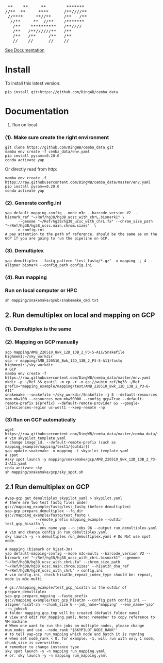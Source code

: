 [](http://www.network-science.de/ascii/)
<pre>
 **    **     **        *******
//**  **     ****      /**////**
 //****     **//**     /**   /**
  //**     **  //**    /*******
   /**    **********   /**////
   /**   /**//////**   /**
   /**   /**     /**   /**
   //    //      //    //
</pre>
[See Documentation](https://hq-1.gitbook.io/mc/)


# Install
To install this latest version:
```shell
pip install git+https://github.com/DingWB/cemba_data
```

# Documentation
1. Run on local
### (1). Make sure create the right environment
```shell
git clone https://github.com/DingWB/cemba_data.git
mamba env create -f cemba_data/env.yaml
pip install pysam==0.20.0
conda activate yap
```
Or directly read from http:
```shell
mamba env create -f https://raw.githubusercontent.com/DingWB/cemba_data/master/env.yaml
pip install pysam==0.20.0
conda activate yap
```

### (2). Generate config.ini
```shell
yap default-mapping-config --mode m3c --barcode_version V2 --bismark_ref "~/Ref/hg38/hg38_ucsc_with_chrL.bismark1" \
      --genome "~/Ref/hg38/hg38_ucsc_with_chrL.fa" --chrom_size_path "~/Ref/hg38/hg38_ucsc.main.chrom.sizes"  \
      > config.ini
# pay attention to the path of reference, should be the same as on the GCP if you are going to run the pipeline on GCP.      
```
### (3). Demultiplex
```shell
yap demultiplex --fastq_pattern "test_fastq/*.gz" -o mapping -j 4 --aligner bismark --config_path config.ini

```
### (4). Run mapping
### Run on local computer or HPC
```shell
sh mapping/snakemake/qsub/snakemake_cmd.txt
```

## 2. Run demultiplex on local and mapping on GCP
### (1). Demultiplex is the same
### (2). Mapping on GCP manually
```shell
scp mapping/AMB_220510_8wk_12D_13B_2_P3-5-A11/Snakefile highmem1:~/sky_workdir
scp -r mapping/AMB_220510_8wk_12D_13B_2_P3-5-A11/fastq highmem1:~/sky_workdir
# GCP
mamba env create -f https://raw.githubusercontent.com/DingWB/cemba_data/master/env.yaml
mkdir -p ~/Ref && gsutil -m cp -r -n gs://wubin_ref/hg38 ~/Ref
prefix="mapping_example/mapping/test/AMB_220510_8wk_12D_13B_2_P3-6-A11"
snakemake --snakefile ~/sky_workdir/Snakefile -j 8 --default-resources mem_mb=100 --resources mem_mb=50000 --config gcp=True --default-remote-prefix ${prefix} --default-remote-provider GS --google-lifesciences-region us-west1 --keep-remote -np
```

### (3) Run on GCP automatically
```shell
wget https://raw.githubusercontent.com/DingWB/cemba_data/master/cemba_data/files/skypilot_template.yaml
# vim skypilot_template.yaml
# change image_id, --default-remote-prefix (such as mapping_example/mapping/test1/{outdir})
yap update-snakemake -o mapping -t skypilot_template.yaml
# spot
#sky spot launch -y mapping/snakemake/gcp/AMB_220510_8wk_12D_13B_2_P3-3-A11.yaml
cnda activate sky
sh mapping/snakemake/gcp/sky_spot.sh
```

## 2.1 Run demultiplex on GCP
```shell
#yap-gcp get_demultiplex_skypilot_yaml > skypilot.yaml
# there are two test fastq files under gs://mapping_example/fastq/test_fastq (before demultiplex)
yap-gcp prepare_demultiplex --fq_dir gs://mapping_example/fastq/test_fastq \
              --remote_prefix mapping_example --outdir test_gcp_hisat3n \
              --env_name yap --n_jobs 96 --output run_demultiplex.yaml
# vim and change config in run_demultiplex.yaml
sky launch -y -n demultiplex run_demultiplex.yaml # Do Not use spot mode.

# mapping (bismark or hisat-3n)
yap default-mapping-config --mode m3c-multi --barcode_version V2 --bismark_ref "~/Ref/hg38/hg38_ucsc_with_chrL.bismark1" --genome "~/Ref/hg38/hg38_ucsc_with_chrL.fa" --chrom_size_path "~/Ref/hg38/hg38_ucsc.main.chrom.sizes" --hisat3n_dna_ref  "~/Ref/hg38/hg38_ucsc_with_chrL" > config.ini
# vim config.ini, check hisat3n_repeat_index_type should be: repeat, mode is m3c-multi

# gs://mapping_example/test_gcp_hisat3n is the outdir of prepare_demultiplex
yap-gcp prepare_mapping --fastq_prefix gs://mapping_example/test_gcp_hisat3n --config_path config.ini --aligner hisat-3n --chunk_size 6 --job_name='mapping' --env_name='yap' --n_jobs=8
# folder mapping_gcp_tmp will be created (default folder name)
# view and edit run_mapping.yaml; Note: remember to copy reference to VM machine
# When one want to run the jobs on multiple nodes, please change num_nodes and use --node_rank "$SKYPILOT_NODE_RANK"'
# to tell yap-gcp run_mapping which node and batch it is running
# when set node_rank < 0, for example, -1, will run with only 1 node, chunk_size is overwritten.
# remember to change instance type
sky spot launch -y -n mapping run_mapping.yaml
# or: sky launch -y -n mapping run_mapping.yaml
```